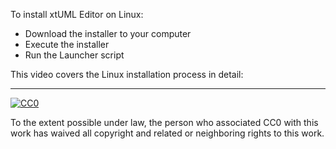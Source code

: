 To install xtUML Editor on Linux:
  - Download the installer to your computer
  - Execute the installer
  - Run the Launcher script
  
This video covers the Linux installation process in detail:

<div class="macro-embedly" contenteditable="false" data-url="http://youtu.be/s9Ch_UecVdY">
<div> </div>
</div>



* * *

[![CC0](http://i.creativecommons.org/p/zero/1.0/88x31.png) ](http://creativecommons.org/publicdomain/zero/1.0/)

To the extent possible under law, <span>the person who associated CC0</span> with this work has 
waived all copyright and related or neighboring rights to this work.